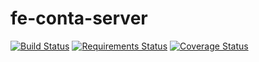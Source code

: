 # fe-conta-server

[![Build Status](https://travis-ci.org/fernandoe/fe-conta-server.svg?branch=master)](https://travis-ci.org/fernandoe/fe-conta-server)
[![Requirements Status](https://requires.io/github/fernandoe/fe-conta-server/requirements.svg?branch=master)](https://requires.io/github/fernandoe/fe-conta-server/requirements/?branch=master)
[![Coverage Status](https://coveralls.io/repos/github/fernandoe/fe-conta-server/badge.svg?branch=master)](https://coveralls.io/github/fernandoe/fe-conta-server?branch=master)
